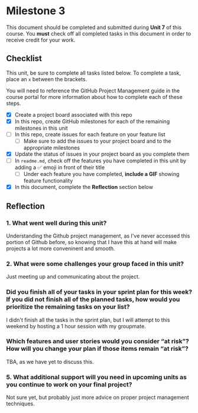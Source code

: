 # Milestone 3

This document should be completed and submitted during **Unit 7** of this course. You **must** check off all completed tasks in this document in order to receive credit for your work.

## Checklist

This unit, be sure to complete all tasks listed below. To complete a task, place an `x` between the brackets.

You will need to reference the GitHub Project Management guide in the course portal for more information about how to complete each of these steps.

- [x] Create a project board associated with this repo
- [x] In this repo, create GitHub milestones for each of the remaining milestones in this unit
- [ ] In this repo, create issues for each feature on your feature list
  - [ ] Make sure to add the issues to your project board and to the appropriate milestones
- [x] Update the status of issues in your project board as you complete them
- [ ] In `readme.md`, check off the features you have completed in this unit by adding a ✅ emoji in front of their title
  - [ ] Under each feature you have completed, **include a GIF** showing feature functionality
- [x] In this document, complete the **Reflection** section below

## Reflection

### 1. What went well during this unit?

Understanding the Github project management, as I've never accessed this portion of Github before, so knowing that I have this at hand will make projects a lot more conveninent and smooth.

### 2. What were some challenges your group faced in this unit?

Just meeting up and communicating about the project.

### Did you finish all of your tasks in your sprint plan for this week? If you did not finish all of the planned tasks, how would you prioritize the remaining tasks on your list?

I didn't finish all the tasks in the sprint plan, but I will attempt to this weekend by hosting a 1 hour session with my groupmate.

### Which features and user stories would you consider “at risk”? How will you change your plan if those items remain “at risk”?

TBA, as we have yet to discuss this.

### 5. What additional support will you need in upcoming units as you continue to work on your final project?

Not sure yet, but probably just more advice on proper project management techniques.

